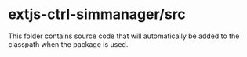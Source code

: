 # extjs-ctrl-simmanager/src

This folder contains source code that will automatically be added to the classpath when
the package is used.

